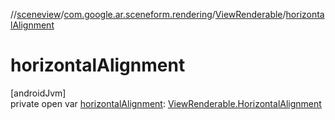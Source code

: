 //[sceneview](../../../index.md)/[com.google.ar.sceneform.rendering](../index.md)/[ViewRenderable](index.md)/[horizontalAlignment](horizontal-alignment.md)

# horizontalAlignment

[androidJvm]\
private open var [horizontalAlignment](horizontal-alignment.md): [ViewRenderable.HorizontalAlignment](-horizontal-alignment/index.md)
